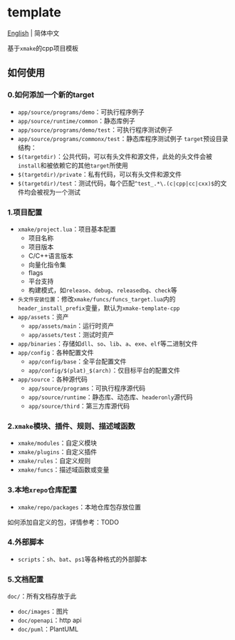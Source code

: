 # template
[English](./README-en.md) | 简体中文 </br>

基于`xmake`的cpp项目模板

## 如何使用

### 0.如何添加一个新的target
- `app/source/programs/demo`：可执行程序例子
- `app/source/runtime/common`：静态库例子
- `app/source/programs/demo/test`：可执行程序测试例子
- `app/source/programs/commonx/test`：静态库程序测试例子
`target`预设目录结构：
- `$(targetdir)`：公共代码，可以有头文件和源文件，此处的头文件会被`install`和被依赖它的其他`target`所使用
- `$(targetdir)/private`：私有代码，可以有头文件和源文件
- `$(targetdir)/test`：测试代码，每个匹配`^test_.*\.(c|cpp|cc|cxx)$`的文件均会被视为一个测试

### 1.项目配置
- `xmake/project.lua`：项目基本配置
   - 项目名称
   - 项目版本
   - C/C++语言版本
   - 向量化指令集
   - flags
   - 平台支持
   - 构建模式，如`release`、`debug`、`releasedbg`、`check`等
- `头文件安装位置`：修改`xmake/funcs/funcs_target.lua`内的`header_install_prefix`变量，默认为`xmake-template-cpp`
- `app/assets`：资产
   - `app/assets/main`：运行时资产
   - `app/assets/test`：测试时资产
- `app/binaries`：存储如`dll`、`so`、`lib`、`a`、`exe`、`elf`等二进制文件
- `app/config`：各种配置文件
   - `app/config/base`：全平台配置文件
   - `app/config/$(plat)_$(arch)`：仅目标平台的配置文件
- `app/source`：各种源代码
   - `app/source/programs`：可执行程序源代码
   - `app/source/runtime`：静态库、动态库、`headeronly`源代码
   - `app/source/third`：第三方库源代码

### 2.`xmake`模块、插件、规则、描述域函数
- `xmake/modules`：自定义模块
- `xmake/plugins`：自定义插件
- `xmake/rules`：自定义规则
- `xmake/funcs`：描述域函数或变量

### 3.本地`xrepo`仓库配置
- `xmake/repo/packages`：本地仓库包存放位置

如何添加自定义的包，详情参考：TODO
### 4.外部脚本
- `scripts`：`sh`、`bat`、`ps1`等各种格式的外部脚本
### 5.文档配置
`doc/`：所有文档存放于此
- `doc/images`：图片
- `doc/openapi`：http api
- `doc/puml`：PlantUML